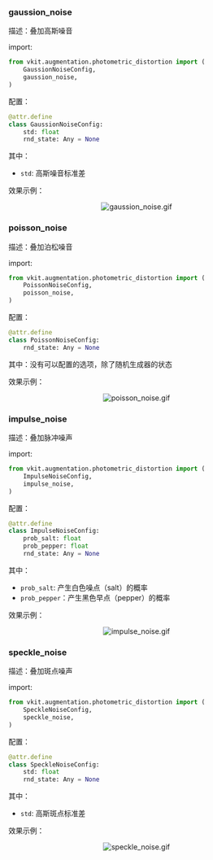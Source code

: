 ### gaussion_noise

描述：叠加高斯噪音

import:

```python
from vkit.augmentation.photometric_distortion import (
    GaussionNoiseConfig,
    gaussion_noise,
)
```

配置：

```python
@attr.define
class GaussionNoiseConfig:
    std: float
    rnd_state: Any = None
```

其中：

* `std`:  高斯噪音标准差

效果示例：

<div align="center"><img alt="gaussion_noise.gif" src="https://i.loli.net/2021/11/29/RLKcgotJbe3hqyf.gif"></div>

### poisson_noise

描述：叠加泊松噪音

import:

```python
from vkit.augmentation.photometric_distortion import (
    PoissonNoiseConfig,
    poisson_noise,
)
```

配置：

```python
@attr.define
class PoissonNoiseConfig:
    rnd_state: Any = None
```

其中：没有可以配置的选项，除了随机生成器的状态

效果示例：

<div align="center"><img alt="poisson_noise.gif" src="https://i.loli.net/2021/11/29/kcRW5hGMNTus9X3.gif"></div>

### impulse_noise

描述：叠加脉冲噪声

import:

```python
from vkit.augmentation.photometric_distortion import (
    ImpulseNoiseConfig,
    impulse_noise,
)
```

配置：

```python
@attr.define
class ImpulseNoiseConfig:
    prob_salt: float
    prob_pepper: float
    rnd_state: Any = None
```

其中：

* `prob_salt`: 产生白色噪点（salt）的概率
* `prob_pepper`：产生黑色早点（pepper）的概率

效果示例：

<div align="center"><img alt="impulse_noise.gif" src="https://i.loli.net/2021/11/29/BEmACUx9ip1DeHK.gif"></div>

### speckle_noise

描述：叠加斑点噪声

import:

```python
from vkit.augmentation.photometric_distortion import (
    SpeckleNoiseConfig,
    speckle_noise,
)
```

配置：

```python
@attr.define
class SpeckleNoiseConfig:
    std: float
    rnd_state: Any = None
```

其中：

* `std`:  高斯斑点标准差

效果示例：

<div align="center"><img alt="speckle_noise.gif" src="https://i.loli.net/2021/11/29/VrQuO7GtkCzd9yE.gif"></div>

### 